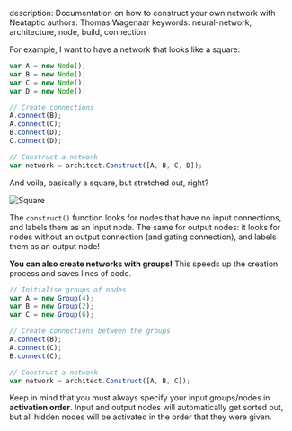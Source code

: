 description: Documentation on how to construct your own network with Neataptic
authors: Thomas Wagenaar
keywords: neural-network, architecture, node, build, connection


For example, I want to have a network that looks like a square:

```javascript
var A = new Node();
var B = new Node();
var C = new Node();
var D = new Node();

// Create connections
A.connect(B);
A.connect(C);
B.connect(D);
C.connect(D);

// Construct a network
var network = architect.Construct([A, B, C, D]);
```

And voila, basically a square, but stretched out, right?

![Square](https://i.gyazo.com/c91f9ce9df69f6e085535a642355b88a.png)

The `construct()` function looks for nodes that have no input connections, and labels them as an input node. The same for output nodes: it looks for nodes without an output connection (and gating connection), and labels them as an output node!

**You can also create networks with groups!** This speeds up the creation process and saves lines of code.

```javascript
// Initialise groups of nodes
var A = new Group(4);
var B = new Group(2);
var C = new Group(6);

// Create connections between the groups
A.connect(B);
A.connect(C);
B.connect(C);

// Construct a network
var network = architect.Construct([A, B, C]);
```

Keep in mind that you must always specify your input groups/nodes in **activation order**. Input and output nodes will automatically get sorted out, but all hidden nodes will be activated in the order that they were given.
